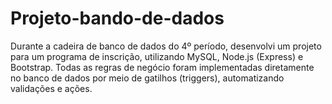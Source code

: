 # Projeto-bando-de-dados
Durante a cadeira de banco de dados do 4º período, desenvolvi um projeto para um programa de inscrição, utilizando MySQL, Node.js (Express) e Bootstrap. Todas as regras de negócio foram implementadas diretamente no banco de dados por meio de gatilhos (triggers), automatizando validações e ações. 
